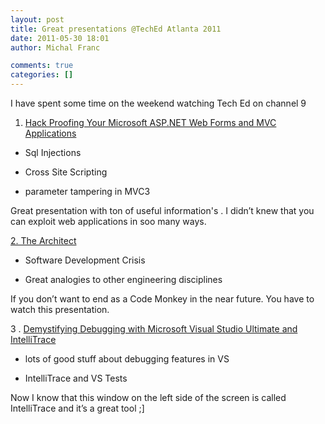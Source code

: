 ```yaml
---
layout: post
title: Great presentations @TechEd Atlanta 2011
date: 2011-05-30 18:01
author: Michal Franc

comments: true
categories: []
---
```

I have spent some time on the weekend watching Tech Ed on channel 9

1. <a href="http://channel9.msdn.com/Events/TechEd/NorthAmerica/2011/DEV333">Hack Proofing Your Microsoft ASP.NET Web Forms and MVC Applications</a>

- Sql Injections

- Cross Site Scripting

- parameter tampering in MVC3

Great presentation with ton of useful information's . I didn’t knew that you can exploit web applications in soo many ways.

<a href="http://channel9.msdn.com/Events/TechEd/NorthAmerica/2011/DPR201">2. The Architect</a>

- Software Development Crisis

- Great analogies to other engineering disciplines

If you don’t want to end as a Code Monkey in the near future. You have to watch this presentation.

3 . <a href="http://channel9.msdn.com/Events/TechEd/NorthAmerica/2011/DEV320">Demystifying Debugging with Microsoft Visual Studio Ultimate and IntelliTrace</a>

- lots of good stuff about debugging features in VS

- IntelliTrace and VS Tests

Now I know that this window on the left side of the screen is called IntelliTrace and it’s a great tool ;] 
